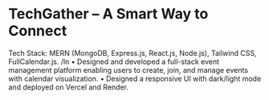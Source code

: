 # TechGather – A Smart Way to Connect
  Tech Stack: MERN (MongoDB, Express.js, React.js, Node.js), Tailwind CSS, FullCalendar.js.
  /ln
• Designed and developed a full-stack event management platform enabling users to create, join, and manage events with calendar visualization.
• Designed a responsive UI with dark/light mode and deployed on Vercel and Render.
